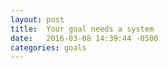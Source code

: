 ```yaml
---
layout: post
title:  Your goal needs a system
date:   2016-03-08 14:39:44 -0500
categories: goals
---
```

